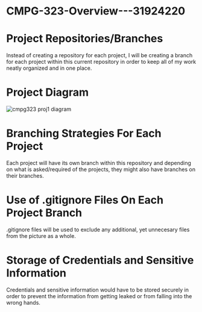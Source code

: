 # CMPG-323-Overview---31924220

# Project Repositories/Branches
Instead of creating a repository for each project, I will be creating a branch for each project within this current repository in order to keep all of my work neatly organized and in one place.

# Project Diagram
![cmpg323 proj1 diagram](https://user-images.githubusercontent.com/67644109/184879364-bbfc2960-c201-403f-99a1-2e2e8a5d9c98.png)

# Branching Strategies For Each Project
Each project will have its own branch within this repository and depending on what is asked/required of the projects, they might also have branches on their branches.

# Use of .gitignore Files On Each Project Branch
.gitignore files will be used to exclude any additional, yet unnecesary files from the picture as a whole.

# Storage of Credentials and Sensitive Information
Credentials and sensitive information would have to be stored securely in order to prevent the information from getting leaked or from falling into the wrong hands.
